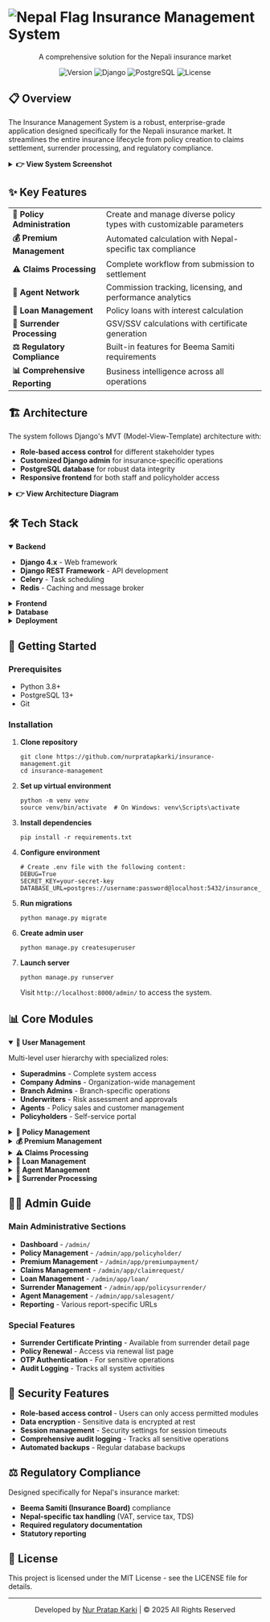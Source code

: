 # <img src="https://img.shields.io/badge/🇳🇵-Nepal-e01e26" alt="Nepal Flag"> Insurance Management System

<p align="center">A comprehensive solution for the Nepali insurance market</p>

<p align="center">
  <img src="https://img.shields.io/badge/version-1.0.0-yellow" alt="Version">
  <img src="https://img.shields.io/badge/Django-4.x-blue" alt="Django">
  <img src="https://img.shields.io/badge/PostgreSQL-13+-green" alt="PostgreSQL">
  <img src="https://img.shields.io/badge/license-MIT-red" alt="License">
</p>

## 📋 Overview

The Insurance Management System is a robust, enterprise-grade application designed specifically for the Nepali insurance market. It streamlines the entire insurance lifecycle from policy creation to claims settlement, surrender processing, and regulatory compliance.

<details>
  <summary><b>👉 View System Screenshot</b></summary>
  <p align="center">
    <i>Dashboard preview image would go here</i>
  </p>
</details>

## ✨ Key Features

<table>
  <tr>
    <td><b>📝 Policy Administration</b></td>
    <td>Create and manage diverse policy types with customizable parameters</td>
  </tr>
  <tr>
    <td><b>💰 Premium Management</b></td>
    <td>Automated calculation with Nepal-specific tax compliance</td>
  </tr>
  <tr>
    <td><b>⚠️ Claims Processing</b></td>
    <td>Complete workflow from submission to settlement</td>
  </tr>
  <tr>
    <td><b>👥 Agent Network</b></td>
    <td>Commission tracking, licensing, and performance analytics</td>
  </tr>
  <tr>
    <td><b>💸 Loan Management</b></td>
    <td>Policy loans with interest calculation</td>
  </tr>
  <tr>
    <td><b>📄 Surrender Processing</b></td>
    <td>GSV/SSV calculations with certificate generation</td>
  </tr>
  <tr>
    <td><b>⚖️ Regulatory Compliance</b></td>
    <td>Built-in features for Beema Samiti requirements</td>
  </tr>
  <tr>
    <td><b>📊 Comprehensive Reporting</b></td>
    <td>Business intelligence across all operations</td>
  </tr>
</table>

## 🏗️ Architecture

The system follows Django's MVT (Model-View-Template) architecture with:

- **Role-based access control** for different stakeholder types
- **Customized Django admin** for insurance-specific operations
- **PostgreSQL database** for robust data integrity
- **Responsive frontend** for both staff and policyholder access

<details>
  <summary><b>👉 View Architecture Diagram</b></summary>
  <p align="center">
    <i>Architecture diagram would go here</i>
  </p>
</details>

## 🛠️ Tech Stack

<details open>
  <summary><b>Backend</b></summary>
  <ul>
    <li><b>Django 4.x</b> - Web framework</li>
    <li><b>Django REST Framework</b> - API development</li>
    <li><b>Celery</b> - Task scheduling</li>
    <li><b>Redis</b> - Caching and message broker</li>
  </ul>
</details>

<details>
  <summary><b>Frontend</b></summary>
  <ul>
    <li><b>HTML5/CSS3</b> - Structure and styling</li>
    <li><b>JavaScript/jQuery</b> - Interactive components</li>
    <li><b>Bootstrap</b> - Responsive design</li>
    <li><b>Chart.js</b> - Data visualization</li>
  </ul>
</details>

<details>
  <summary><b>Database</b></summary>
  <ul>
    <li><b>PostgreSQL 13+</b> - Primary database</li>
    <li><b>Django ORM</b> - Object-relational mapping</li>
    <li><b>Database migrations</b> - Schema management</li>
    <li><b>Backup tools</b> - Data protection</li>
  </ul>
</details>

<details>
  <summary><b>Deployment</b></summary>
  <ul>
    <li><b>Docker</b> - Containerization</li>
    <li><b>Nginx</b> - Web server</li>
    <li><b>Gunicorn</b> - WSGI server</li>
    <li><b>GitHub Actions</b> - CI/CD pipeline</li>
  </ul>
</details>

## 🚀 Getting Started

### Prerequisites
- Python 3.8+
- PostgreSQL 13+
- Git

### Installation

<ol>
  <li>
    <b>Clone repository</b>
    <pre><code>git clone https://github.com/nurpratapkarki/insurance-management.git
cd insurance-management</code></pre>
  </li>
  <li>
    <b>Set up virtual environment</b>
    <pre><code>python -m venv venv
source venv/bin/activate  # On Windows: venv\Scripts\activate</code></pre>
  </li>
  <li>
    <b>Install dependencies</b>
    <pre><code>pip install -r requirements.txt</code></pre>
  </li>
  <li>
    <b>Configure environment</b>
    <pre><code># Create .env file with the following content:
DEBUG=True
SECRET_KEY=your-secret-key
DATABASE_URL=postgres://username:password@localhost:5432/insurance_db</code></pre>
  </li>
  <li>
    <b>Run migrations</b>
    <pre><code>python manage.py migrate</code></pre>
  </li>
  <li>
    <b>Create admin user</b>
    <pre><code>python manage.py createsuperuser</code></pre>
  </li>
  <li>
    <b>Launch server</b>
    <pre><code>python manage.py runserver</code></pre>
    Visit <code>http://localhost:8000/admin/</code> to access the system.
  </li>
</ol>

## 📊 Core Modules

<details open>
  <summary><b>👥 User Management</b></summary>
  <p>Multi-level user hierarchy with specialized roles:</p>
  <ul>
    <li><b>Superadmins</b> - Complete system access</li>
    <li><b>Company Admins</b> - Organization-wide management</li>
    <li><b>Branch Admins</b> - Branch-specific operations</li>
    <li><b>Underwriters</b> - Risk assessment and approvals</li>
    <li><b>Agents</b> - Policy sales and customer management</li>
    <li><b>Policyholders</b> - Self-service portal</li>
  </ul>
</details>

<details>
  <summary><b>📝 Policy Management</b></summary>
  <p>Configure and manage all aspects of insurance policies:</p>
  <ul>
    <li>Multiple policy types (Term, Endowment, etc.)</li>
    <li>Customizable policy parameters</li>
    <li>Document management</li>
    <li>Underwriting workflows</li>
    <li>Policy lifecycle tracking</li>
  </ul>
</details>

<details>
  <summary><b>💰 Premium Management</b></summary>
  <p>Comprehensive premium handling:</p>
  <ul>
    <li>Risk-based calculation engine</li>
    <li>Multiple payment frequencies</li>
    <li>Late payment processing</li>
    <li>Nepal tax compliance (VAT, service tax)</li>
    <li>Receipt generation</li>
  </ul>
</details>

<details>
  <summary><b>⚠️ Claims Processing</b></summary>
  <p>End-to-end claims workflow:</p>
  <ul>
    <li>Multi-stage verification</li>
    <li>Document management</li>
    <li>Benefit calculation</li>
    <li>Loan adjustment</li>
    <li>Payment tracking</li>
  </ul>
</details>

<details>
  <summary><b>💸 Loan Management</b></summary>
  <p>Policy-secured loan processing:</p>
  <ul>
    <li>Eligibility calculation</li>
    <li>Interest accrual</li>
    <li>Repayment tracking</li>
    <li>Integration with claims/surrender</li>
  </ul>
</details>

<details>
  <summary><b>🤝 Agent Management</b></summary>
  <p>Complete agent lifecycle:</p>
  <ul>
    <li>Licensing and credentials</li>
    <li>Performance tracking</li>
    <li>Commission calculation</li>
    <li>Hierarchical structures</li>
    <li>Document storage</li>
  </ul>
</details>

<details>
  <summary><b>📄 Surrender Processing</b></summary>
  <p>Handle policy surrenders:</p>
  <ul>
    <li>Calculation of surrender values</li>
    <li>Loan adjustment</li>
    <li>Documentation</li>
    <li>Certificate generation</li>
    <li>Multi-step approval workflow</li>
  </ul>
</details>

## 👩‍💼 Admin Guide

### Main Administrative Sections
- **Dashboard** - `/admin/`
- **Policy Management** - `/admin/app/policyholder/`
- **Premium Management** - `/admin/app/premiumpayment/`
- **Claims Management** - `/admin/app/claimrequest/`
- **Loan Management** - `/admin/app/loan/`
- **Surrender Management** - `/admin/app/policysurrender/`
- **Agent Management** - `/admin/app/salesagent/`
- **Reporting** - Various report-specific URLs

### Special Features
- **Surrender Certificate Printing** - Available from surrender detail page
- **Policy Renewal** - Access via renewal list page
- **OTP Authentication** - For sensitive operations
- **Audit Logging** - Tracks all system activities

## 🔐 Security Features

- **Role-based access control** - Users can only access permitted modules
- **Data encryption** - Sensitive data is encrypted at rest
- **Session management** - Security settings for session timeouts
- **Comprehensive audit logging** - Tracks all sensitive operations
- **Automated backups** - Regular database backups

## ⚖️ Regulatory Compliance

Designed specifically for Nepal's insurance market:
- **Beema Samiti (Insurance Board)** compliance
- **Nepal-specific tax handling** (VAT, service tax, TDS)
- **Required regulatory documentation**
- **Statutory reporting**

## 📝 License

This project is licensed under the MIT License - see the LICENSE file for details.

---

<p align="center">Developed by <a href="https://github.com/nurpratapkarki">Nur Pratap Karki</a> | © 2025 All Rights Reserved</p>